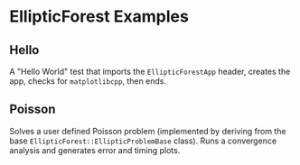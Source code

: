 # EllipticForest Examples

## Hello

A "Hello World" test that imports the `EllipticForestApp` header, creates the app, checks for `matplotlibcpp`, then ends.

## Poisson

Solves a user defined Poisson problem (implemented by deriving from the base `EllipticForest::EllipticProblemBase` class). Runs a convergence analysis and generates error and timing plots.
